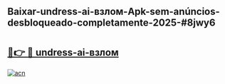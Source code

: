 ## Baixar-undress-ai-взлом-Apk-sem-anúncios-desbloqueado-completamente-2025-#8jwy6

# <h2><a href="https://ainizakaria.my?title=undress-ai-взлом&ref=20M">🔗👉 🔴 undress-ai-взлом</a></h2>

[![acn](https://github.com/user-attachments/assets/0f9c940e-d8b0-45ae-aac7-cd30a18b3e1c)](https://ainizakaria.my?title=undress-ai-взлом&ref=20M)

